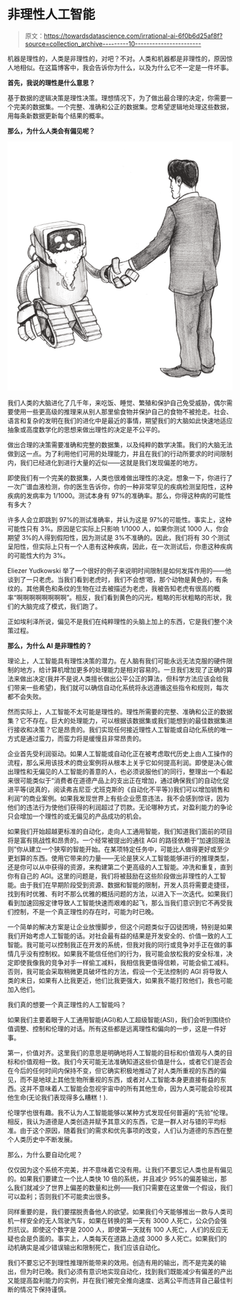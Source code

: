 # 非理性人工智能

> 原文：<https://towardsdatascience.com/irrational-ai-6f0b6d25af8f?source=collection_archive---------10----------------------->

机器是理性的，人类是非理性的，对吧？不对。人类和机器都是非理性的，原因惊人地相似。在这篇博客中，我会告诉你为什么，以及为什么它不一定是一件坏事。

**首先，我说的理性是什么意思？**

基于数据的逻辑决策是理性决策。理想情况下，为了做出最合理的决定，你需要一个完美的数据集。一个完整、准确和公正的数据集。您希望逻辑地处理这些数据，用每条新数据更新每个结果的概率。

**那么，为什么人类会有偏见呢？**

![](img/92c67b652f19b1894df9a2356bd761f7.png)

我们人类的大脑进化了几千年，来吃饭、睡觉、繁殖和保护自己免受威胁，偶尔需要使用一些更高级的推理来从别人那里偷食物并保护自己的食物不被抢走。社会、语言和复杂的发明在我们的进化中是最近的事情，期望我们的大脑如此快速地适应抽象或高度数学化的思想来做出理性的决定是不公平的。

做出合理的决策需要准确和完整的数据集，以及纯粹的数学决策。我们的大脑无法做到这一点。为了利用他们可用的处理能力，并且在我们的行动所要求的时间限制内，我们已经进化到进行大量的近似——这就是我们发现偏差的地方。

即使我们有一个完美的数据集，人类也很难做出理性的决定。想象一下，你进行了一次广谱血液检测，你的医生告诉你，你的一种非常罕见的疾病检测呈阳性，这种疾病的发病率为 1/1000。测试本身有 97%的准确率。那么，你得这种病的可能性有多大？

许多人会立即跳到 97%的测试准确率，并认为这是 97%的可能性。事实上，这种可能性只有 3%。原因是它实际上只影响 1/1000 人，如果你测试 1000 人，你会期望 3%的人得到假阳性，因为测试是 3%不准确的。因此，我们将有 30 个测试呈阳性，但实际上只有一个人患有这种疾病，因此，在一次测试后，你患这种疾病的可能性大约为 3%。

Eliezer Yudkowski 举了一个很好的例子来说明时间限制是如何发挥作用的——他谈到了一只老虎。当我们看到老虎时，我们不会想‘嗯，那个动物是黄色的，有条纹的。其他黄色和条纹的生物在过去被描述为老虎，我被告知老虎有很高的概率“啊啊啊啊啊啊啊啊”。相反，我们看到黄色的闪光，粗略的形状粗略的形状，我们的大脑完成了模式，我们跑了。

正如埃利泽所说，偏见不是我们在纯粹理性的头脑上加上的东西，它是我们整个决策过程。

**那么，为什么 AI 是非理性的？**

理论上，人工智能具有理性决策的潜力。在人脑有我们可能永远无法克服的硬件限制的地方，给计算机增加更多的处理能力是相对容易的。一旦我们发现了正确的算法来做出决定(我并不是说人类擅长做出公平公正的算法，但科学方法应该会给我们带来一些希望)，我们就可以确信自动化系统将永远遵循这些指令和规则，每次都不会失败。

然而实际上，人工智能不太可能是理性的。理性所需要的完整、准确和公正的数据集？它不存在。巨大的处理能力，可以根据该数据集或我们能想到的最佳数据集进行接收和决策？它是昂贵的。我们实现任何接近理性人工智能或自动化系统的唯一方式是通过蛮力，而蛮力将是缓慢且非常昂贵的。

企业首先受利润驱动。如果人工智能或自动化正在被考虑取代历史上由人工操作的流程，那么采用该技术的商业案例将从根本上关乎它如何提高利润。即使是决心做出理性和无偏见的人工智能的善意的人，也必须说服他们的同行，整理出一个看起来很可能类似于“消费者在道德产品上的支出正在增加，通过确保我们的自动化促进平等(说真的，阅读弗吉尼亚·尤班克斯的《自动化不平等》)我们可以增加销售和利润”的商业案例。如果我发现世界上有些企业愿意违法，我不会感到惊讶，因为他们的违法行为使他们获得的利润超过了罚款。无论哪种方式，对盈利能力的争论只会增加一个理性的或无偏见的产品成功的机会。

如果我们开始超越更标准的自动化，走向人工通用智能，我们知道我们面前的项目将是富有挑战性和昂贵的。一个经常被提出的通往 AGI 的路径依赖于“加速回报法则”你从建立一个狭窄的智能开始。在某项特定任务中，可能比人做得更好或至少更划算的东西。使用它带来的力量——无论是狭义人工智能能够进行的推理类型，还是你可以从中获得的资源，来构建第二个更高级的人工智能。冲洗和重复，直到你有自己的 AGI。这里的问题是，我们将被鼓励在这些阶段做出非理性的人工智能。由于我们在早期阶段受到资源、数据和智能的限制，开发人员将需要走捷径，找到有时优雅、有时不那么优雅的概括问题的方法，以进入下一次迭代。如果我们看到加速回报定律导致人工智能快速而艰难的起飞，那么当我们意识到它不再受我们控制，不是一个真正理性的存在时，可能为时已晚。

一个简单的解决方案是让企业放慢脚步，但这个问题类似于囚徒困境，特别是如果我们开始考虑人工智能的话。对社会最有益的结果是开发安全的、价值一致的人工智能。我可能可以控制我正在开发的系统，但我对我的同行或竞争对手正在做的事情几乎没有控制权。如果我不能信任他们的行为，我可能会放松我的安全标准，决定即使我像我的竞争对手一样偷工减料，我相信我更值得信赖，可能会偷工减料。否则，我可能会采取稍微更具破坏性的方法，假设一个无法控制的 AGI 将导致人类的末日，如果有人比我更近，他们比我更强大，如果我不能打败他们，我也可能加入他们。

我们真的想要一个真正理性的人工智能吗？

如果我们主要着眼于人工通用智能(AGI)和人工超级智能(ASI)，我们会听到围绕价值调整、控制和伦理的对话。所有这些都是远离理性和偏向的一步，这是一件好事。

第一，价值对齐。这里我们的意思是明确地将人工智能的目标和价值观与人类的目标和价值观相一致。我们今天可能无法准确知道这些价值是什么，或者它们是否会在今后的任何时间内保持不变，但它确实积极地推动了对人类所重视的东西的偏见，而不是地球上其他生物所重视的东西，或者对人工智能本身更直接有益的东西。这并不意味着人工智能会忽视宇宙中的所有其他生命，因为人类可能会珍视其他生命(无论我们表现得多么糟糕！).

伦理学也很有趣。我不认为人工智能能够以某种方式发现任何普遍的“先验”伦理。相反，我认为道德是人类创造并赋予其意义的东西，它是一群人对与错的平均标准。由于这个原因，随着我们的需求和优先事项的改变，人们认为道德的东西在整个人类历史中不断发展。

那么，为什么要自动化呢？

仅仅因为这个系统不完美，并不意味着它没有用。让我们不要忘记人类也是有偏见的。如果我们要建立一个比人类快 10 倍的系统，并且减少 95%的偏差输出，那么我们就减少了世界上偏差的数量和比例——我们只需要在这里做一个假设，我们可以盈利；否则我们不可能卖出很多。

同样重要的是，我们要摆脱责备他人的欲望。如果我们今天能够推出一款与人类司机一样安全的无人驾驶汽车，如果在转换的第一天有 3000 人死亡，公众仍会强烈抗议。即使这个数字是 2000 人，即使第一天就有 100 人死亡，人们的反应无疑也会是负面的。事实上，人类每天在道路上造成 3000 多人死亡。如果我们的动机确实是减少错误输出和限制死亡，我们应该自动化。

我们不要忘记不到理性推理所能带来的效用。创造有用的输出，而不是完美的输出，但为时已晚。我们必须有意识地实现自动化，找到我们既能减少有偏差的产出又能提高盈利能力的实例，并在我们被完全推向速度、远离公平而违背自己最佳判断的情况下保持谨慎。